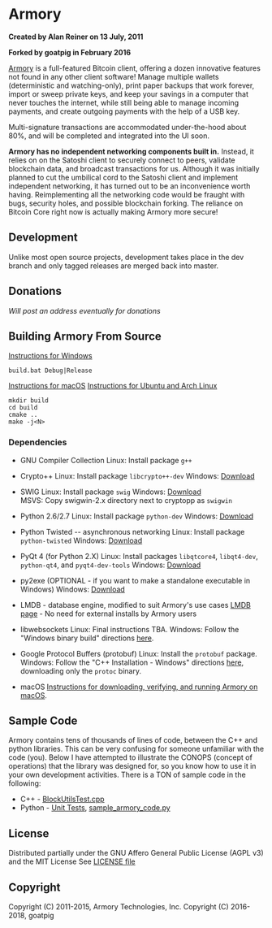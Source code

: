 # Armory

**Created by Alan Reiner on 13 July, 2011**

**Forked by goatpig in February 2016**

[Armory](https://github.com/goatpig/BitcoinArmory) is a full-featured Bitcoin client, offering a dozen innovative features not found in any other client software! Manage multiple wallets (deterministic and watching-only), print paper backups that work forever, import or sweep private keys, and keep your savings in a computer that never touches the internet, while still being able to manage incoming payments, and create outgoing payments with the help of a USB key.

Multi-signature transactions are accommodated under-the-hood about 80%, and will be completed and integrated into the UI soon.

**Armory has no independent networking components built in.** Instead, it relies on on the Satoshi client to securely connect to peers, validate blockchain data, and broadcast transactions for us.  Although it was initially planned to cut the umbilical cord to the Satoshi client and implement independent networking, it has turned out to be an inconvenience worth having. Reimplementing all the networking code would be fraught with bugs, security holes, and possible blockchain forking.  The reliance on Bitcoin Core right now is actually making Armory more secure!

## Development

Unlike most open source projects, development takes place in the dev branch and only tagged releases are merged back into master.

## Donations

*Will post an address eventually for donations*

## Building Armory From Source

[Instructions for Windows](windowsbuild/Windows_build_notes.md)

`build.bat Debug|Release`

[Instructions for macOS](osxbuild/macOS_build_notes.md)
[Instructions for Ubuntu and Arch Linux](linuxbuild/Linux_build_notes.md)

```
mkdir build
cd build
cmake ..
make -j<N>
```

### Dependencies

* GNU Compiler Collection
 Linux:   Install package `g++`

* Crypto++
 Linux:   Install package `libcrypto++-dev`
 Windows: [Download](https://www.cryptopp.com/#download)

* SWIG
 Linux:   Install package `swig`
 Windows: [Download](http://www.swig.org/download.html)  
 MSVS: Copy swigwin-2.x directory next to cryptopp as `swigwin`

* Python 2.6/2.7
 Linux:   Install package `python-dev`
 Windows: [Download](https://www.python.org/getit/)

* Python Twisted -- asynchronous networking
 Linux:   Install package `python-twisted`
 Windows: [Download](https://twistedmatrix.com/trac/wiki/Downloads)

* PyQt 4 (for Python 2.X)
 Linux:   Install packages `libqtcore4`, `libqt4-dev`, `python-qt4`, and `pyqt4-dev-tools`
 Windows: [Download](https://riverbankcomputing.com/software/pyqt/download)

* py2exe
 (OPTIONAL - if you want to make a standalone executable in Windows)
 Windows: [Download](http://www.py2exe.org/)

* LMDB - database engine, modified to suit Armory's use cases
[LMDB page](http://symas.com/mdb/) - No need for external installs by Armory users

* libwebsockets
 Linux:   Final instructions TBA.
 Windows: Follow the "Windows binary build" directions [here](https://github.com/warmcat/libwebsockets/blob/master/README.md).

* Google Protocol Buffers (protobuf)
 Linux:   Install the `protobuf` package.
 Windows: Follow the "C++ Installation - Windows" directions [here](https://github.com/google/protobuf/blob/master/src/README.md), downloading only the `protoc` binary.

* macOS
 [Instructions for downloading, verifying, and running Armory on macOS](README_macOS.md).

## Sample Code

Armory contains tens of thousands of lines of code, between the C++ and python libraries.  This can be very confusing for someone unfamiliar with the code (you).  Below I have attempted to illustrate the CONOPS (concept of operations) that the library was designed for, so you know how to use it in your own development activities.  There is a TON of sample code in the following:

* C++ -   [BlockUtilsTest.cpp](cppForSwig/BlockUtilsTest.cpp)
* Python -   [Unit Tests](pytest/), [sample_armory_code.py](extras/sample_armory_code.py)

## License

Distributed partially under the GNU Affero General Public License (AGPL v3)  
and the MIT License
See [LICENSE file](LICENSE)

## Copyright

Copyright (C) 2011-2015, Armory Technologies, Inc.
Copyright (C) 2016-2018, goatpig
